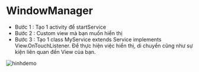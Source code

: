 # WindowManager

+ Bước 1 : Tạo 1 activity để startService
+ Bước 2 : Custom view mà bạn muốn hiển thị
+ Bước 3 : Tạo 1 class MyService extends Service implements View.OnTouchListener. Để thực hiện việc hiển thị, di chuyển cũng như sự kiện liên quan đến View của bạn.

![hinhdemo](https://cloud.githubusercontent.com/assets/13708331/23740853/18b6df4a-04d8-11e7-8ade-4d67d6ea05f9.jpg)

